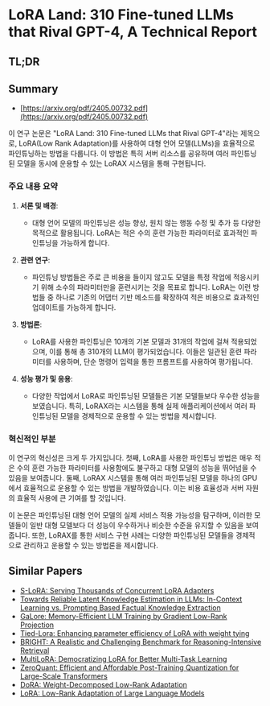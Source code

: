 # LoRA Land: 310 Fine-tuned LLMs that Rival GPT-4, A Technical Report
## TL;DR
## Summary
- [https://arxiv.org/pdf/2405.00732.pdf](https://arxiv.org/pdf/2405.00732.pdf)

이 연구 논문은 "LoRA Land: 310 Fine-tuned LLMs that Rival GPT-4"라는 제목으로, LoRA(Low Rank Adaptation)를 사용하여 대형 언어 모델(LLMs)을 효율적으로 파인튜닝하는 방법을 다룹니다. 이 방법은 특히 서버 리소스를 공유하며 여러 파인튜닝된 모델을 동시에 운용할 수 있는 LoRAX 시스템을 통해 구현됩니다.

### 주요 내용 요약

1. **서론 및 배경**:
   - 대형 언어 모델의 파인튜닝은 성능 향상, 원치 않는 행동 수정 및 추가 등 다양한 목적으로 활용됩니다. LoRA는 적은 수의 훈련 가능한 파라미터로 효과적인 파인튜닝을 가능하게 합니다.

2. **관련 연구**:
   - 파인튜닝 방법들은 주로 큰 비용을 들이지 않고도 모델을 특정 작업에 적응시키기 위해 소수의 파라미터만을 훈련시키는 것을 목표로 합니다. LoRA는 이런 방법들 중 하나로 기존의 어댑터 기반 메소드를 확장하여 적은 비용으로 효과적인 업데이트를 가능하게 합니다.

3. **방법론**:
   - LoRA를 사용한 파인튜닝은 10개의 기본 모델과 31개의 작업에 걸쳐 적용되었으며, 이를 통해 총 310개의 LLM이 평가되었습니다. 이들은 일관된 훈련 파라미터를 사용하며, 단순 명령어 입력을 통한 프롬프트를 사용하여 평가됩니다.

4. **성능 평가 및 응용**:
   - 다양한 작업에서 LoRA로 파인튜닝된 모델들은 기본 모델들보다 우수한 성능을 보였습니다. 특히, LoRAX라는 시스템을 통해 실제 애플리케이션에서 여러 파인튜닝된 모델을 경제적으로 운용할 수 있는 방법을 제시합니다.

### 혁신적인 부분
이 연구의 혁신성은 크게 두 가지입니다. 첫째, LoRA를 사용한 파인튜닝 방법은 매우 적은 수의 훈련 가능한 파라미터를 사용함에도 불구하고 대형 모델의 성능을 뛰어넘을 수 있음을 보여줍니다. 둘째, LoRAX 시스템을 통해 여러 파인튜닝된 모델을 하나의 GPU에서 효율적으로 운용할 수 있는 방법을 개발하였습니다. 이는 비용 효율성과 서버 자원의 효율적 사용에 큰 기여를 할 것입니다.

이 논문은 파인튜닝된 대형 언어 모델의 실제 서비스 적용 가능성을 탐구하며, 이러한 모델들이 일반 대형 모델보다 더 성능이 우수하거나 비슷한 수준을 유지할 수 있음을 보여줍니다. 또한, LoRAX를 통한 서비스 구현 사례는 다양한 파인튜닝된 모델들을 경제적으로 관리하고 운용할 수 있는 방법론을 제시합니다.

## Similar Papers
- [S-LoRA: Serving Thousands of Concurrent LoRA Adapters](2311.03285.md)
- [Towards Reliable Latent Knowledge Estimation in LLMs: In-Context Learning vs. Prompting Based Factual Knowledge Extraction](2404.12957.md)
- [GaLore: Memory-Efficient LLM Training by Gradient Low-Rank Projection](2403.03507.md)
- [Tied-Lora: Enhancing parameter efficiency of LoRA with weight tying](2311.09578.md)
- [BRIGHT: A Realistic and Challenging Benchmark for Reasoning-Intensive Retrieval](2407.12883.md)
- [MultiLoRA: Democratizing LoRA for Better Multi-Task Learning](2311.11501.md)
- [ZeroQuant: Efficient and Affordable Post-Training Quantization for Large-Scale Transformers](2206.01861.md)
- [DoRA: Weight-Decomposed Low-Rank Adaptation](2402.09353.md)
- [LoRA: Low-Rank Adaptation of Large Language Models](2106.09685.md)
